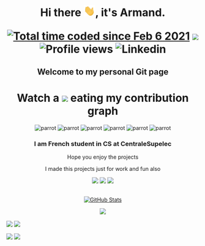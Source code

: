 <h1 align="center">Hi there <img  src="https://raw.githubusercontent.com/ABSphreak/ABSphreak/master/gifs/Hi.gif" width="30px">, it's Armand.                
 
<p align=center>  
 <a href="https://gpvc.arturio.dev/Armand-Morin" target="_blank">  
  <a href="https://wakatime.com/@b6da5011-d12e-47d0-ac0c-60847ca1034a"><img src="https://wakatime.com/badge/user/b6da5011-d12e-47d0-ac0c-60847ca1034a.svg" alt="Total time coded since Feb 6 2021" /></a>
  <img src="https://img.shields.io/badge/Views-Counting...-blue"/>   
  <img src="https://img.shields.io/badge/Profile%20Views-Over%209000!-brightgreen" alt="Profile views"/> 
  <img src="https://img.shields.io/badge/Armand_Morin-blue?style=flat-square&logo=Linkedin&logoColor=white&link=https://www.linkedin.com/in/armand-morin" alt="Linkedin" /> 
  </a>
</p>

<h2 align="center">  Welcome to my personal Git page </h2>
</h1>

<h1 align='center'> Watch a <img src="https://cultofthepartyparrot.com/guests/hd/partygeeko.gif" width="45px"> eating my contribution graph   </h1>
<p align="center">       
 <!-- <img src="https://github.com/Armand-Morin/Armand-Morin/blob/output/github-contribution-grid-snake.svg" alt="snake"> -->
 </center>        
 </p>
<p align="center">       
 <img src="https://cultofthepartyparrot.com/parrots/hd/ultrafastparrot.gif" alt="parrot" width="110" height="120">
 <img src="https://cultofthepartyparrot.com/parrots/hd/ultrafastparrot.gif" alt="parrot" width="110" height="120">
 <img src="https://cultofthepartyparrot.com/parrots/hd/ultrafastparrot.gif" alt="parrot" width="110" height="120">
 <img src="https://cultofthepartyparrot.com/parrots/hd/ultrafastparrot.gif" alt="parrot" width="110" height="120">
 <img src="https://cultofthepartyparrot.com/parrots/hd/ultrafastparrot.gif" alt="parrot" width="110" height="120">
 <img src="https://cultofthepartyparrot.com/parrots/hd/ultrafastparrot.gif" alt="parrot" width="110" height="120">
 </center>        
 </p>

<p align=center>
<h3 align="center">  I am French student in CS at CentraleSupelec </h3>
<p align=center> Hope you enjoy the projects </p>
<p align=center> I made this projects just for work and fun also </p>
</p>


<p align="center">
  <img height="50%" width="auto" src ="https://github-readme-stats.vercel.app/api?username=Armand-Morin&show_icons=true&count_private=true&theme=darcula&hide_border=true&hide=issues,contribs&bg_color=00000000">
  <img height="50%" width="auto" src ="https://github-readme-stats.vercel.app/api/top-langs/?username=Armand-Morin&layout=compact&hide_border=true&theme=darcula&bg_color=00000000&langs_count=6&hide=jupyter%20notebook,tex,css,php&exclude_repo=Pacman-AI">
  <img src ="https://github-readme-streak-stats.herokuapp.com?user=vinitshahdeo&theme=darcula&hide_border=true&background=FFFFFF00">
  <br>
  <br>
</p>

<p align="center">
  <a href="https://media.giphy.com/media/3oz8xAmBuHhBOOXIv6/giphy.gif">
    <img src="https://media.giphy.com/media/3oz8xAmBuHhBOOXIv6/giphy.gif" alt="GitHub Stats" width="220" height="240">
  </a>
</p>


<p align="center">
 <a href="https://wakatime.com"><img src="https://wakatime.com/share/@armand_morin/c616a32c-c2fa-4790-8d23-ee29d0139052.png" /></a>
 
 <a href="https://wakatime.com"><img src="https://wakatime.com/share/@armand_morin/b07ebad2-0d54-4447-ac59-0417f94fee3e.png" /></a>
 <a href="https://wakatime.com"><img src="https://wakatime.com/share/@armand_morin/447e550b-7491-4713-9a1f-76569f3172f5.png" /></a>

 <a href="https://wakatime.com"><img src="https://wakatime.com/share/@armand_morin/59ac01ab-ef42-47f0-8371-c172ce2e638b.png" /></a>
 <a href="https://wakatime.com"><img src="https://wakatime.com/share/@armand_morin/99cc90cb-ff06-4229-9392-6f6fec720701.png" /></a>
 
</p>

